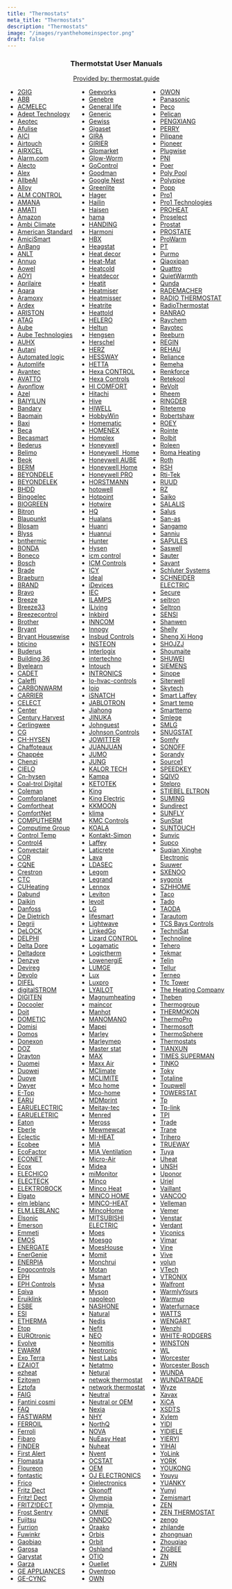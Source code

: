 ```yaml
---
title: "Thermostats"
meta_title: "Thermostats"
description: "Thermostats"
image: "/images/ryanthehomeinspector.png"
draft: false
---
```


<div style="text-align: center;">
 <h3>Thermotstat User Manuals</h3>
 <a href="https://thermostat.guide/" target="_blank">Provided by: thermostat.guide</a>
</div>

<ul style="columns: 3;">
 <li><a href="https://thermostat.guide/brand/2gig/" target="_blank">2GIG</a></li>
 <li><a href="https://thermostat.guide/brand/abb/" target="_blank">ABB</a></li>
 <li><a href="https://thermostat.guide/brand/acmelec/" target="_blank">ACMELEC</a></li>
 <li><a href="https://thermostat.guide/brand/adept-technology/" target="_blank">Adept Technology</a></li>
 <li><a href="https://thermostat.guide/brand/aeotec/" target="_blank">Aeotec</a></li>
 <li><a href="https://thermostat.guide/brand/afulise/" target="_blank">Afulise</a></li>
 <li><a href="https://thermostat.guide/brand/aici/" target="_blank">AICI</a></li>
 <li><a href="https://thermostat.guide/brand/airtouch/" target="_blank">Airtouch</a></li>
 <li><a href="https://thermostat.guide/brand/airxcel/" target="_blank">AIRXCEL</a></li>
 <li><a href="https://thermostat.guide/brand/alarm-com/" target="_blank">Alarm.com</a></li>
 <li><a href="https://thermostat.guide/brand/alecto/" target="_blank">Alecto</a></li>
 <li><a href="https://thermostat.guide/brand/alex/" target="_blank">Alex</a></li>
 <li><a href="https://thermostat.guide/brand/allbeai/" target="_blank">AllbeAI</a></li>
 <li><a href="https://thermostat.guide/brand/alloy/" target="_blank">Alloy</a></li>
 <li><a href="https://thermostat.guide/brand/alm-control/" target="_blank">ALM CONTROL</a></li>
 <li><a href="https://thermostat.guide/brand/amana/" target="_blank">AMANA</a></li>
 <li><a href="https://thermostat.guide/brand/amati/" target="_blank">AMATI</a></li>
 <li><a href="https://thermostat.guide/brand/amazon/" target="_blank">Amazon</a></li>
 <li><a href="https://thermostat.guide/brand/ambi-climate/" target="_blank">Ambi Climate</a></li>
 <li><a href="https://thermostat.guide/brand/american-standard/" target="_blank">American Standard</a></li>
 <li><a href="https://thermostat.guide/brand/amicismart/" target="_blank">AmiciSmart</a></li>
 <li><a href="https://thermostat.guide/brand/anbang/" target="_blank">AnBang</a></li>
 <li><a href="https://thermostat.guide/brand/anlt/" target="_blank">ANLT</a></li>
 <li><a href="https://thermostat.guide/brand/annuo/" target="_blank">Annuo</a></li>
 <li><a href="https://thermostat.guide/brand/aowel/" target="_blank">Aowel</a></li>
 <li><a href="https://thermostat.guide/brand/aoyi/" target="_blank">AOYI</a></li>
 <li><a href="https://thermostat.guide/brand/aprilaire/" target="_blank">Aprilaire</a></li>
 <li><a href="https://thermostat.guide/brand/aqara/" target="_blank">Aqara</a></li>
 <li><a href="https://thermostat.guide/brand/aramoxy/" target="_blank">Aramoxy</a></li>
 <li><a href="https://thermostat.guide/brand/ardex/" target="_blank">Ardex</a></li>
 <li><a href="https://thermostat.guide/brand/ariston/" target="_blank">ARISTON</a></li>
 <li><a href="https://thermostat.guide/brand/atag/" target="_blank">ATAG</a></li>
 <li><a href="https://thermostat.guide/brand/aube/" target="_blank">Aube</a></li>
 <li><a href="https://thermostat.guide/brand/aube-technologies/" target="_blank">Aube Technologies</a></li>
 <li><a href="https://thermostat.guide/brand/auhx/" target="_blank">AUHX</a></li>
 <li><a href="https://thermostat.guide/brand/autani/" target="_blank">Autani</a></li>
 <li><a href="https://thermostat.guide/brand/automated-logic/" target="_blank">Automated logic</a></li>
 <li><a href="https://thermostat.guide/brand/automlife/" target="_blank">Automlife</a></li>
 <li><a href="https://thermostat.guide/brand/avantec/" target="_blank">Avantec</a></li>
 <li><a href="https://thermostat.guide/brand/avatto/" target="_blank">AVATTO</a></li>
 <li><a href="https://thermostat.guide/brand/avonflow/" target="_blank">Avonflow</a></li>
 <li><a href="https://thermostat.guide/brand/azel/" target="_blank">Azel</a></li>
 <li><a href="https://thermostat.guide/brand/baiyilun/" target="_blank">BAIYILUN</a></li>
 <li><a href="https://thermostat.guide/brand/bandary/" target="_blank">Bandary</a></li>
 <li><a href="https://thermostat.guide/brand/baomain/" target="_blank">Baomain</a></li>
 <li><a href="https://thermostat.guide/brand/baxi/" target="_blank">Baxi</a></li>
 <li><a href="https://thermostat.guide/brand/beca/" target="_blank">Beca</a></li>
 <li><a href="https://thermostat.guide/brand/becasmart/" target="_blank">Becasmart</a></li>
 <li><a href="https://thermostat.guide/brand/bederus/" target="_blank">Bederus</a></li>
 <li><a href="https://thermostat.guide/brand/belimo/" target="_blank">Belimo</a></li>
 <li><a href="https://thermostat.guide/brand/beok/" target="_blank">Beok</a></li>
 <li><a href="https://thermostat.guide/brand/berm/" target="_blank">BERM</a></li>
 <li><a href="https://thermostat.guide/brand/beyondele/" target="_blank">BEYONDELE</a></li>
 <li><a href="https://thermostat.guide/brand/beyondelek/" target="_blank">BEYONDELEK</a></li>
 <li><a href="https://thermostat.guide/brand/bhdd/" target="_blank">BHDD</a></li>
 <li><a href="https://thermostat.guide/brand/bingoelec/" target="_blank">Bingoelec</a></li>
 <li><a href="https://thermostat.guide/brand/biogreen/" target="_blank">BIOGREEN</a></li>
 <li><a href="https://thermostat.guide/brand/bitron/" target="_blank">Bitron</a></li>
 <li><a href="https://thermostat.guide/brand/blaupunkt/" target="_blank">Blaupunkt</a></li>
 <li><a href="https://thermostat.guide/brand/blosam/" target="_blank">Blosam</a></li>
 <li><a href="https://thermostat.guide/brand/blyss/" target="_blank">Blyss</a></li>
 <li><a href="https://thermostat.guide/brand/bnthermic/" target="_blank">bnthermic</a></li>
 <li><a href="https://thermostat.guide/brand/bonda/" target="_blank">BONDA</a></li>
 <li><a href="https://thermostat.guide/brand/boneco/" target="_blank">Boneco</a></li>
 <li><a href="https://thermostat.guide/brand/bosch/" target="_blank">Bosch</a></li>
 <li><a href="https://thermostat.guide/brand/brade/" target="_blank">Brade</a></li>
 <li><a href="https://thermostat.guide/brand/braeburn/" target="_blank">Braeburn</a></li>
 <li><a href="https://thermostat.guide/brand/brand/" target="_blank">BRAND</a></li>
 <li><a href="https://thermostat.guide/brand/bravo/" target="_blank">Bravo</a></li>
 <li><a href="https://thermostat.guide/brand/breeze/" target="_blank">Breeze</a></li>
 <li><a href="https://thermostat.guide/brand/breeze33/" target="_blank">Breeze33</a></li>
 <li><a href="https://thermostat.guide/brand/breezecontrol/" target="_blank">Breezecontrol</a></li>
 <li><a href="https://thermostat.guide/brand/brother/" target="_blank">Brother</a></li>
 <li><a href="https://thermostat.guide/brand/bryant/" target="_blank">Bryant</a></li>
 <li><a href="https://thermostat.guide/brand/bryant-housewise/" target="_blank">Bryant Housewise</a></li>
 <li><a href="https://thermostat.guide/brand/bticino/" target="_blank">bticino</a></li>
 <li><a href="https://thermostat.guide/brand/buderus/" target="_blank">Buderus</a></li>
 <li><a href="https://thermostat.guide/brand/building-36/" target="_blank">Building 36</a></li>
 <li><a href="https://thermostat.guide/brand/byelearn/" target="_blank">Byelearn</a></li>
 <li><a href="https://thermostat.guide/brand/cadet/" target="_blank">CADET</a></li>
 <li><a href="https://thermostat.guide/brand/caleffi/" target="_blank">Caleffi</a></li>
 <li><a href="https://thermostat.guide/brand/carbonwarm/" target="_blank">CARBONWARM</a></li>
 <li><a href="https://thermostat.guide/brand/carrier/" target="_blank">CARRIER</a></li>
 <li><a href="https://thermostat.guide/brand/celect/" target="_blank">CELECT</a></li>
 <li><a href="https://thermostat.guide/brand/center/" target="_blank">Center</a></li>
 <li><a href="https://thermostat.guide/brand/century-harvest/" target="_blank">Century Harvest</a></li>
 <li><a href="https://thermostat.guide/brand/cerlingwee/" target="_blank">Cerlingwee</a></li>
 <li><a href="https://thermostat.guide/brand/cg/" target="_blank">CG</a></li>
 <li><a href="https://thermostat.guide/brand/ch-hysen/" target="_blank">CH-HYSEN</a></li>
 <li><a href="https://thermostat.guide/brand/chaffoteaux/" target="_blank">Chaffoteaux</a></li>
 <li><a href="https://thermostat.guide/brand/chappee/" target="_blank">Chappée</a></li>
 <li><a href="https://thermostat.guide/brand/chenzi/" target="_blank">Chenzi</a></li>
 <li><a href="https://thermostat.guide/brand/cielo/" target="_blank">CIELO</a></li>
 <li><a href="https://thermostat.guide/brand/cn-hysen/" target="_blank">Cn-hysen</a></li>
 <li><a href="https://thermostat.guide/brand/coal-trol-digital/" target="_blank">Coal-trol Digital</a></li>
 <li><a href="https://thermostat.guide/brand/coleman/" target="_blank">Coleman</a></li>
 <li><a href="https://thermostat.guide/brand/comforplanet/" target="_blank">Comforplanet</a></li>
 <li><a href="https://thermostat.guide/brand/comfortheat/" target="_blank">Comfortheat</a></li>
 <li><a href="https://thermostat.guide/brand/comfortnet/" target="_blank">ComfortNet</a></li>
 <li><a href="https://thermostat.guide/brand/computherm/" target="_blank">COMPUTHERM</a></li>
 <li><a href="https://thermostat.guide/brand/computime-group/" target="_blank">Computime Group</a></li>
 <li><a href="https://thermostat.guide/brand/control-temp/" target="_blank">Control Temp</a></li>
 <li><a href="https://thermostat.guide/brand/control4/" target="_blank">Control4</a></li>
 <li><a href="https://thermostat.guide/brand/convectair/" target="_blank">Convectair</a></li>
 <li><a href="https://thermostat.guide/brand/cor/" target="_blank">COR</a></li>
 <li><a href="https://thermostat.guide/brand/cqne/" target="_blank">CQNE</a></li>
 <li><a href="https://thermostat.guide/brand/crestron/" target="_blank">Crestron</a></li>
 <li><a href="https://thermostat.guide/brand/ctc/" target="_blank">CTC</a></li>
 <li><a href="https://thermostat.guide/brand/cuheating/" target="_blank">CUHeating</a></li>
 <li><a href="https://thermostat.guide/brand/dabund/" target="_blank">Dabund</a></li>
 <li><a href="https://thermostat.guide/brand/daikin/" target="_blank">Daikin</a></li>
 <li><a href="https://thermostat.guide/brand/danfoss/" target="_blank">Danfoss</a></li>
 <li><a href="https://thermostat.guide/brand/de-dietrich/" target="_blank">De Dietrich</a></li>
 <li><a href="https://thermostat.guide/brand/degrii/" target="_blank">Degrii</a></li>
 <li><a href="https://thermostat.guide/brand/delock/" target="_blank">DeLOCK</a></li>
 <li><a href="https://thermostat.guide/brand/delphi/" target="_blank">DELPHI</a></li>
 <li><a href="https://thermostat.guide/brand/delta-dore/" target="_blank">Delta Dore</a></li>
 <li><a href="https://thermostat.guide/brand/deltadore/" target="_blank">Deltadore</a></li>
 <li><a href="https://thermostat.guide/brand/denzye/" target="_blank">Denzye</a></li>
 <li><a href="https://thermostat.guide/brand/devireg/" target="_blank">Devireg</a></li>
 <li><a href="https://thermostat.guide/brand/devolo/" target="_blank">Devolo</a></li>
 <li><a href="https://thermostat.guide/brand/difel/" target="_blank">DIFEL</a></li>
 <li><a href="https://thermostat.guide/brand/digitalstrom/" target="_blank">digitalSTROM</a></li>
 <li><a href="https://thermostat.guide/brand/digiten/" target="_blank">DIGITEN</a></li>
 <li><a href="https://thermostat.guide/brand/docooler/" target="_blank">Docooler</a></li>
 <li><a href="https://thermostat.guide/brand/doit/" target="_blank">Doit</a></li>
 <li><a href="https://thermostat.guide/brand/dometic/" target="_blank">DOMETIC</a></li>
 <li><a href="https://thermostat.guide/brand/domisi/" target="_blank">Domisi</a></li>
 <li><a href="https://thermostat.guide/brand/domos/" target="_blank">Domos</a></li>
 <li><a href="https://thermostat.guide/brand/donexon/" target="_blank">Donexon</a></li>
 <li><a href="https://thermostat.guide/brand/doz/" target="_blank">DOZ</a></li>
 <li><a href="https://thermostat.guide/brand/drayton/" target="_blank">Drayton</a></li>
 <li><a href="https://thermostat.guide/brand/duomei/" target="_blank">Duomei</a></li>
 <li><a href="https://thermostat.guide/brand/duowei/" target="_blank">Duowei</a></li>
 <li><a href="https://thermostat.guide/brand/duoye/" target="_blank">Duoye</a></li>
 <li><a href="https://thermostat.guide/brand/dwyer/" target="_blank">Dwyer</a></li>
 <li><a href="https://thermostat.guide/brand/e-top/" target="_blank">E-Top</a></li>
 <li><a href="https://thermostat.guide/brand/earu/" target="_blank">EARU</a></li>
 <li><a href="https://thermostat.guide/brand/earuelectric/" target="_blank">EARUELECTRIC</a></li>
 <li><a href="https://thermostat.guide/brand/earueletric/" target="_blank">EARUELETRIC</a></li>
 <li><a href="https://thermostat.guide/brand/eaton/" target="_blank">Eaton</a></li>
 <li><a href="https://thermostat.guide/brand/eberle/" target="_blank">Eberle</a></li>
 <li><a href="https://thermostat.guide/brand/eclectic/" target="_blank">Eclectic</a></li>
 <li><a href="https://thermostat.guide/brand/ecobee/" target="_blank">Ecobee</a></li>
 <li><a href="https://thermostat.guide/brand/ecofactor/" target="_blank">EcoFactor</a></li>
 <li><a href="https://thermostat.guide/brand/econet/" target="_blank">ECONET</a></li>
 <li><a href="https://thermostat.guide/brand/ecox/" target="_blank">Ecox</a></li>
 <li><a href="https://thermostat.guide/brand/elechico/" target="_blank">ELECHICO</a></li>
 <li><a href="https://thermostat.guide/brand/electeck/" target="_blank">ELECTECK</a></li>
 <li><a href="https://thermostat.guide/brand/elektrobock/" target="_blank">ELEKTROBOCK</a></li>
 <li><a href="https://thermostat.guide/brand/elgato/" target="_blank">Elgato</a></li>
 <li><a href="https://thermostat.guide/brand/elm-leblanc/" target="_blank">elm leblanc</a></li>
 <li><a href="https://thermostat.guide/brand/elm-leblanc-2/" target="_blank">ELM.LEBLANC</a></li>
 <li><a href="https://thermostat.guide/brand/elsonic/" target="_blank">Elsonic</a></li>
 <li><a href="https://thermostat.guide/brand/emerson/" target="_blank">Emerson</a></li>
 <li><a href="https://thermostat.guide/brand/emmeti/" target="_blank">Emmeti</a></li>
 <li><a href="https://thermostat.guide/brand/emos/" target="_blank">EMOS</a></li>
 <li><a href="https://thermostat.guide/brand/energate/" target="_blank">ENERGATE</a></li>
 <li><a href="https://thermostat.guide/brand/energenie/" target="_blank">EnerGenie</a></li>
 <li><a href="https://thermostat.guide/brand/enerpia/" target="_blank">ENERPIA</a></li>
 <li><a href="https://thermostat.guide/brand/engocontrols/" target="_blank">Engocontrols</a></li>
 <li><a href="https://thermostat.guide/brand/eph/" target="_blank">EPH</a></li>
 <li><a href="https://thermostat.guide/brand/eph-controls/" target="_blank">EPH Controls</a></li>
 <li><a href="https://thermostat.guide/brand/eqiva/" target="_blank">Eqiva</a></li>
 <li><a href="https://thermostat.guide/brand/eruiklink/" target="_blank">Eruiklink</a></li>
 <li><a href="https://thermostat.guide/brand/esbe/" target="_blank">ESBE</a></li>
 <li><a href="https://thermostat.guide/brand/esi/" target="_blank">ESI</a></li>
 <li><a href="https://thermostat.guide/brand/etherma/" target="_blank">ETHERMA</a></li>
 <li><a href="https://thermostat.guide/brand/etop/" target="_blank">Etop</a></li>
 <li><a href="https://thermostat.guide/brand/eurotronic/" target="_blank">EUROtronic</a></li>
 <li><a href="https://thermostat.guide/brand/evolve/" target="_blank">Evolve</a></li>
 <li><a href="https://thermostat.guide/brand/ewarm/" target="_blank">EWARM</a></li>
 <li><a href="https://thermostat.guide/brand/exo-terra/" target="_blank">Exo Terra</a></li>
 <li><a href="https://thermostat.guide/brand/ezaiot/" target="_blank">EZAIOT</a></li>
 <li><a href="https://thermostat.guide/brand/ezheat/" target="_blank">ezheat</a></li>
 <li><a href="https://thermostat.guide/brand/ezitown/" target="_blank">Ezitown</a></li>
 <li><a href="https://thermostat.guide/brand/eztofa/" target="_blank">Eztofa</a></li>
 <li><a href="https://thermostat.guide/brand/faig/" target="_blank">FAIG</a></li>
 <li><a href="https://thermostat.guide/brand/fantini-cosmi/" target="_blank">Fantini cosmi</a></li>
 <li><a href="https://thermostat.guide/brand/faq/" target="_blank">FAQ</a></li>
 <li><a href="https://thermostat.guide/brand/fastwarm/" target="_blank">FASTWARM</a></li>
 <li><a href="https://thermostat.guide/brand/ferroil/" target="_blank">FERROIL</a></li>
 <li><a href="https://thermostat.guide/brand/ferroli/" target="_blank">Ferroli</a></li>
 <li><a href="https://thermostat.guide/brand/fibaro/" target="_blank">Fibaro</a></li>
 <li><a href="https://thermostat.guide/brand/finder/" target="_blank">FINDER</a></li>
 <li><a href="https://thermostat.guide/brand/first-alert/" target="_blank">First Alert</a></li>
 <li><a href="https://thermostat.guide/brand/flomasta/" target="_blank">Flomasta</a></li>
 <li><a href="https://thermostat.guide/brand/floureon/" target="_blank">Floureon</a></li>
 <li><a href="https://thermostat.guide/brand/fontastic/" target="_blank">fontastic</a></li>
 <li><a href="https://thermostat.guide/brand/frico/" target="_blank">Frico</a></li>
 <li><a href="https://thermostat.guide/brand/fritz-dect/" target="_blank">Fritz Dect</a></li>
 <li><a href="https://thermostat.guide/brand/fritz-dect-2/" target="_blank">Fritz! Dect</a></li>
 <li><a href="https://thermostat.guide/brand/fritzdect/" target="_blank">FRITZ!DECT</a></li>
 <li><a href="https://thermostat.guide/brand/frost-sentry/" target="_blank">Frost Sentry</a></li>
 <li><a href="https://thermostat.guide/brand/fujitsu/" target="_blank">Fujitsu</a></li>
 <li><a href="https://thermostat.guide/brand/furrion/" target="_blank">Furrion</a></li>
 <li><a href="https://thermostat.guide/brand/fuwinkr/" target="_blank">Fuwinkr</a></li>
 <li><a href="https://thermostat.guide/brand/gaobiao/" target="_blank">Gaobiao</a></li>
 <li><a href="https://thermostat.guide/brand/garosa/" target="_blank">Garosa</a></li>
 <li><a href="https://thermostat.guide/brand/garystat/" target="_blank">Garystat</a></li>
 <li><a href="https://thermostat.guide/brand/garza/" target="_blank">Garza</a></li>
 <li><a href="https://thermostat.guide/brand/ge-appliances/" target="_blank">GE APPLIANCES</a></li>
 <li><a href="https://thermostat.guide/brand/ge-cync/" target="_blank">GE-CYNC</a></li>
 <li><a href="https://thermostat.guide/brand/geevorks/" target="_blank">Geevorks</a></li>
 <li><a href="https://thermostat.guide/brand/genebre/" target="_blank">Genebre</a></li>
 <li><a href="https://thermostat.guide/brand/general-life/" target="_blank">General life</a></li>
 <li><a href="https://thermostat.guide/brand/generic/" target="_blank">Generic</a></li>
 <li><a href="https://thermostat.guide/brand/gewiss/" target="_blank">Gewiss</a></li>
 <li><a href="https://thermostat.guide/brand/gigaset/" target="_blank">Gigaset</a></li>
 <li><a href="https://thermostat.guide/brand/gira/" target="_blank">GIRA</a></li>
 <li><a href="https://thermostat.guide/brand/girier/" target="_blank">GIRIER</a></li>
 <li><a href="https://thermostat.guide/brand/glomarket/" target="_blank">Glomarket</a></li>
 <li><a href="https://thermostat.guide/brand/glow-worm/" target="_blank">Glow-Worm</a></li>
 <li><a href="https://thermostat.guide/brand/gocontrol/" target="_blank">GoControl</a></li>
 <li><a href="https://thermostat.guide/brand/goodman/" target="_blank">Goodman</a></li>
 <li><a href="https://thermostat.guide/brand/google-nest/" target="_blank">Google Nest</a></li>
 <li><a href="https://thermostat.guide/brand/greenlite/" target="_blank">Greenlite</a></li>
 <li><a href="https://thermostat.guide/brand/hager/" target="_blank">Hager</a></li>
 <li><a href="https://thermostat.guide/brand/hailin/" target="_blank">Hailin</a></li>
 <li><a href="https://thermostat.guide/brand/haisen/" target="_blank">Haisen</a></li>
 <li><a href="https://thermostat.guide/brand/hama/" target="_blank">hama</a></li>
 <li><a href="https://thermostat.guide/brand/handing/" target="_blank">HANDING</a></li>
 <li><a href="https://thermostat.guide/brand/harmoni/" target="_blank">Harmoni</a></li>
 <li><a href="https://thermostat.guide/brand/hbx/" target="_blank">HBX</a></li>
 <li><a href="https://thermostat.guide/brand/heagstat/" target="_blank">Heagstat</a></li>
 <li><a href="https://thermostat.guide/brand/heat-decor/" target="_blank">Heat decor</a></li>
 <li><a href="https://thermostat.guide/brand/heat-mat/" target="_blank">Heat-Mat</a></li>
 <li><a href="https://thermostat.guide/brand/heatcold/" target="_blank">Heatcold</a></li>
 <li><a href="https://thermostat.guide/brand/heatdecor/" target="_blank">Heatdecor</a></li>
 <li><a href="https://thermostat.guide/brand/heatit/" target="_blank">Heatit</a></li>
 <li><a href="https://thermostat.guide/brand/heatmiser/" target="_blank">Heatmiser</a></li>
 <li><a href="https://thermostat.guide/brand/heatmisser/" target="_blank">Heatmisser</a></li>
 <li><a href="https://thermostat.guide/brand/heatrite/" target="_blank">Heatrite</a></li>
 <li><a href="https://thermostat.guide/brand/heattold/" target="_blank">Heattold</a></li>
 <li><a href="https://thermostat.guide/brand/helero/" target="_blank">HELERO</a></li>
 <li><a href="https://thermostat.guide/brand/heltun/" target="_blank">Heltun</a></li>
 <li><a href="https://thermostat.guide/brand/hengsen/" target="_blank">Hengsen</a></li>
 <li><a href="https://thermostat.guide/brand/herschel/" target="_blank">Herschel</a></li>
 <li><a href="https://thermostat.guide/brand/herz/" target="_blank">HERZ</a></li>
 <li><a href="https://thermostat.guide/brand/hessway/" target="_blank">HESSWAY</a></li>
 <li><a href="https://thermostat.guide/brand/hetta/" target="_blank">HETTA</a></li>
 <li><a href="https://thermostat.guide/brand/hexa-control/" target="_blank">Hexa CONTROL</a></li>
 <li><a href="https://thermostat.guide/brand/hexa-controls/" target="_blank">Hexa Controls</a></li>
 <li><a href="https://thermostat.guide/brand/hi-comfort/" target="_blank">HI COMFORT</a></li>
 <li><a href="https://thermostat.guide/brand/hitachi/" target="_blank">Hitachi</a></li>
 <li><a href="https://thermostat.guide/brand/hive/" target="_blank">Hive</a></li>
 <li><a href="https://thermostat.guide/brand/hiwell/" target="_blank">HIWELL</a></li>
 <li><a href="https://thermostat.guide/brand/hobbywin/" target="_blank">HobbyWin</a></li>
 <li><a href="https://thermostat.guide/brand/homematic/" target="_blank">Homematic</a></li>
 <li><a href="https://thermostat.guide/brand/homenex/" target="_blank">HOMENEX</a></li>
 <li><a href="https://thermostat.guide/brand/homplex/" target="_blank">Homplex</a></li>
 <li><a href="https://thermostat.guide/brand/honeywell/" target="_blank">Honeywell</a></li>
 <li><a href="https://thermostat.guide/brand/honeywell-home-2/" target="_blank">Honeywell&nbsp; Home</a></li>
 <li><a href="https://thermostat.guide/brand/honeywell-aube/" target="_blank">Honeywell AUBE</a></li>
 <li><a href="https://thermostat.guide/brand/honeywell-home/" target="_blank">Honeywell Home</a></li>
 <li><a href="https://thermostat.guide/brand/honeywell-pro/" target="_blank">Honeywell PRO</a></li>
 <li><a href="https://thermostat.guide/brand/horstmann/" target="_blank">HORSTMANN</a></li>
 <li><a href="https://thermostat.guide/brand/hotowell/" target="_blank">hotowell</a></li>
 <li><a href="https://thermostat.guide/brand/hotpoint/" target="_blank">Hotpoint</a></li>
 <li><a href="https://thermostat.guide/brand/hotwire/" target="_blank">Hotwire</a></li>
 <li><a href="https://thermostat.guide/brand/hq/" target="_blank">HQ</a></li>
 <li><a href="https://thermostat.guide/brand/hualans/" target="_blank">Hualans</a></li>
 <li><a href="https://thermostat.guide/brand/huanri/" target="_blank">Huanri</a></li>
 <li><a href="https://thermostat.guide/brand/huanrui/" target="_blank">Huanrui</a></li>
 <li><a href="https://thermostat.guide/brand/hunter/" target="_blank">Hunter</a></li>
 <li><a href="https://thermostat.guide/brand/hysen/" target="_blank">Hysen</a></li>
 <li><a href="https://thermostat.guide/brand/icm-control/" target="_blank">icm control</a></li>
 <li><a href="https://thermostat.guide/brand/icm-controls/" target="_blank">ICM Controls</a></li>
 <li><a href="https://thermostat.guide/brand/icy/" target="_blank">ICY</a></li>
 <li><a href="https://thermostat.guide/brand/ideal/" target="_blank">Ideal</a></li>
 <li><a href="https://thermostat.guide/brand/idevices/" target="_blank">iDevices</a></li>
 <li><a href="https://thermostat.guide/brand/iec/" target="_blank">IEC</a></li>
 <li><a href="https://thermostat.guide/brand/ilamps/" target="_blank">ILAMPS</a></li>
 <li><a href="https://thermostat.guide/brand/iliving/" target="_blank">ILiving</a></li>
 <li><a href="https://thermostat.guide/brand/inkbird/" target="_blank">Inkbird</a></li>
 <li><a href="https://thermostat.guide/brand/inncom/" target="_blank">INNCOM</a></li>
 <li><a href="https://thermostat.guide/brand/innogy/" target="_blank">Innogy</a></li>
 <li><a href="https://thermostat.guide/brand/insbud-controls/" target="_blank">Insbud Controls</a></li>
 <li><a href="https://thermostat.guide/brand/insteon/" target="_blank">INSTEON</a></li>
 <li><a href="https://thermostat.guide/brand/interlogix/" target="_blank">Interlogix</a></li>
 <li><a href="https://thermostat.guide/brand/intertechno/" target="_blank">intertechno</a></li>
 <li><a href="https://thermostat.guide/brand/intouch/" target="_blank">Intouch</a></li>
 <li><a href="https://thermostat.guide/brand/intronics/" target="_blank">INTRONICS</a></li>
 <li><a href="https://thermostat.guide/brand/io-hvac-controls/" target="_blank">Io-hvac-controls</a></li>
 <li><a href="https://thermostat.guide/brand/ioio/" target="_blank">Ioio</a></li>
 <li><a href="https://thermostat.guide/brand/isnatch/" target="_blank">iSNATCH</a></li>
 <li><a href="https://thermostat.guide/brand/jablotron/" target="_blank">JABLOTRON</a></li>
 <li><a href="https://thermostat.guide/brand/jiahong/" target="_blank">Jiahong</a></li>
 <li><a href="https://thermostat.guide/brand/jinuka/" target="_blank">JINUKA</a></li>
 <li><a href="https://thermostat.guide/brand/johnguest/" target="_blank">Johnguest</a></li>
 <li><a href="https://thermostat.guide/brand/johnson-controls/" target="_blank">Johnson Controls</a></li>
 <li><a href="https://thermostat.guide/brand/jowitter/" target="_blank">JOWITTER</a></li>
 <li><a href="https://thermostat.guide/brand/juanjuan/" target="_blank">JUANJUAN</a></li>
 <li><a href="https://thermostat.guide/brand/jumo/" target="_blank">JUMO</a></li>
 <li><a href="https://thermostat.guide/brand/jung/" target="_blank">JUNG</a></li>
 <li><a href="https://thermostat.guide/brand/kalor-tech/" target="_blank">KALOR TECH</a></li>
 <li><a href="https://thermostat.guide/brand/kampa/" target="_blank">Kampa</a></li>
 <li><a href="https://thermostat.guide/brand/ketotek/" target="_blank">KETOTEK</a></li>
 <li><a href="https://thermostat.guide/brand/king/" target="_blank">King</a></li>
 <li><a href="https://thermostat.guide/brand/king-electric/" target="_blank">King Electric</a></li>
 <li><a href="https://thermostat.guide/brand/kkmoon/" target="_blank">KKMOON</a></li>
 <li><a href="https://thermostat.guide/brand/klima/" target="_blank">klima</a></li>
 <li><a href="https://thermostat.guide/brand/kmc-controls/" target="_blank">KMC Controls</a></li>
 <li><a href="https://thermostat.guide/brand/koala/" target="_blank">KOALA</a></li>
 <li><a href="https://thermostat.guide/brand/kontakt-simon/" target="_blank">Kontakt-Simon</a></li>
 <li><a href="https://thermostat.guide/brand/laffey/" target="_blank">Laffey</a></li>
 <li><a href="https://thermostat.guide/brand/laticrete/" target="_blank">Laticrete</a></li>
 <li><a href="https://thermostat.guide/brand/lava/" target="_blank">Lava</a></li>
 <li><a href="https://thermostat.guide/brand/ldasec/" target="_blank">LDASEC</a></li>
 <li><a href="https://thermostat.guide/brand/legom/" target="_blank">Legom</a></li>
 <li><a href="https://thermostat.guide/brand/legrand/" target="_blank">Legrand</a></li>
 <li><a href="https://thermostat.guide/brand/lennox/" target="_blank">Lennox</a></li>
 <li><a href="https://thermostat.guide/brand/leviton/" target="_blank">Leviton</a></li>
 <li><a href="https://thermostat.guide/brand/levoit/" target="_blank">levoit</a></li>
 <li><a href="https://thermostat.guide/brand/lg/" target="_blank">LG</a></li>
 <li><a href="https://thermostat.guide/brand/lifesmart/" target="_blank">lifesmart</a></li>
 <li><a href="https://thermostat.guide/brand/lightwave/" target="_blank">Lightwave</a></li>
 <li><a href="https://thermostat.guide/brand/linkedgo/" target="_blank">LinkedGo</a></li>
 <li><a href="https://thermostat.guide/brand/lizard-control/" target="_blank">Lizard CONTROL</a></li>
 <li><a href="https://thermostat.guide/brand/logamatic/" target="_blank">Logamatic</a></li>
 <li><a href="https://thermostat.guide/brand/logictherm/" target="_blank">Logictherm</a></li>
 <li><a href="https://thermostat.guide/brand/lowenergie/" target="_blank">LowenergiE</a></li>
 <li><a href="https://thermostat.guide/brand/lumge/" target="_blank">LUMGE</a></li>
 <li><a href="https://thermostat.guide/brand/lux/" target="_blank">Lux</a></li>
 <li><a href="https://thermostat.guide/brand/luxpro/" target="_blank">Luxpro</a></li>
 <li><a href="https://thermostat.guide/brand/lyailot/" target="_blank">LYAILOT</a></li>
 <li><a href="https://thermostat.guide/brand/magnumheating/" target="_blank">Magnumheating</a></li>
 <li><a href="https://thermostat.guide/brand/maincor/" target="_blank">maincor</a></li>
 <li><a href="https://thermostat.guide/brand/manhot/" target="_blank">Manhot</a></li>
 <li><a href="https://thermostat.guide/brand/manomano/" target="_blank">MANOMANO</a></li>
 <li><a href="https://thermostat.guide/brand/mapei/" target="_blank">Mapei</a></li>
 <li><a href="https://thermostat.guide/brand/marley/" target="_blank">Marley</a></li>
 <li><a href="https://thermostat.guide/brand/marleymep/" target="_blank">Marleymep</a></li>
 <li><a href="https://thermostat.guide/brand/master-stat/" target="_blank">Master stat</a></li>
 <li><a href="https://thermostat.guide/brand/max/" target="_blank">MAX</a></li>
 <li><a href="https://thermostat.guide/brand/maxx-air/" target="_blank">Maxx Air</a></li>
 <li><a href="https://thermostat.guide/brand/mclimate/" target="_blank">MClimate</a></li>
 <li><a href="https://thermostat.guide/brand/mclimite/" target="_blank">MCLIMITE</a></li>
 <li><a href="https://thermostat.guide/brand/mco-home/" target="_blank">Mco home</a></li>
 <li><a href="https://thermostat.guide/brand/mco-home-2/" target="_blank">Mco-home</a></li>
 <li><a href="https://thermostat.guide/brand/mdmprint/" target="_blank">MDMprint</a></li>
 <li><a href="https://thermostat.guide/brand/meitay-tec/" target="_blank">Meitay-tec</a></li>
 <li><a href="https://thermostat.guide/brand/menred/" target="_blank">Menred</a></li>
 <li><a href="https://thermostat.guide/brand/meross/" target="_blank">Meross</a></li>
 <li><a href="https://thermostat.guide/brand/mewmewcat/" target="_blank">Mewmewcat</a></li>
 <li><a href="https://thermostat.guide/brand/mi-heat/" target="_blank">MI-HEAT</a></li>
 <li><a href="https://thermostat.guide/brand/mia/" target="_blank">MIA</a></li>
 <li><a href="https://thermostat.guide/brand/mia-ventilation/" target="_blank">MIA Ventilation</a></li>
 <li><a href="https://thermostat.guide/brand/micro-air/" target="_blank">Micro-Air</a></li>
 <li><a href="https://thermostat.guide/brand/midea/" target="_blank">Midea</a></li>
 <li><a href="https://thermostat.guide/brand/mimonitor/" target="_blank">miMonitor</a></li>
 <li><a href="https://thermostat.guide/brand/minco/" target="_blank">Minco</a></li>
 <li><a href="https://thermostat.guide/brand/minco-heat/" target="_blank">Minco Heat</a></li>
 <li><a href="https://thermostat.guide/brand/minco-home/" target="_blank">MINCO HOME</a></li>
 <li><a href="https://thermostat.guide/brand/minco-heat-2/" target="_blank">MINCO-HEAT</a></li>
 <li><a href="https://thermostat.guide/brand/mincohome/" target="_blank">MincoHome</a></li>
 <li><a href="https://thermostat.guide/brand/mitsubishi-electric/" target="_blank">MITSUBISHI ELECTRIC</a></li>
 <li><a href="https://thermostat.guide/brand/moes/" target="_blank">Moes</a></li>
 <li><a href="https://thermostat.guide/brand/moesgo/" target="_blank">Moesgo</a></li>
 <li><a href="https://thermostat.guide/brand/moeshouse/" target="_blank">MoesHouse</a></li>
 <li><a href="https://thermostat.guide/brand/momit/" target="_blank">Momit</a></li>
 <li><a href="https://thermostat.guide/brand/monchrui/" target="_blank">Monchrui</a></li>
 <li><a href="https://thermostat.guide/brand/motan/" target="_blank">Motan</a></li>
 <li><a href="https://thermostat.guide/brand/msmart/" target="_blank">Msmart</a></li>
 <li><a href="https://thermostat.guide/brand/mysa/" target="_blank">Mysa</a></li>
 <li><a href="https://thermostat.guide/brand/myson/" target="_blank">Myson</a></li>
 <li><a href="https://thermostat.guide/brand/napoleon/" target="_blank">napoleon</a></li>
 <li><a href="https://thermostat.guide/brand/nashone/" target="_blank">NASHONE</a></li>
 <li><a href="https://thermostat.guide/brand/natural/" target="_blank">Natural</a></li>
 <li><a href="https://thermostat.guide/brand/nedis/" target="_blank">Nedis</a></li>
 <li><a href="https://thermostat.guide/brand/nefit/" target="_blank">Nefit</a></li>
 <li><a href="https://thermostat.guide/brand/neo/" target="_blank">NEO</a></li>
 <li><a href="https://thermostat.guide/brand/neomitis/" target="_blank">Neomitis</a></li>
 <li><a href="https://thermostat.guide/brand/neptronic/" target="_blank">Neptronic</a></li>
 <li><a href="https://thermostat.guide/brand/nest-labs/" target="_blank">Nest Labs</a></li>
 <li><a href="https://thermostat.guide/brand/netatmo/" target="_blank">Netatmo</a></li>
 <li><a href="https://thermostat.guide/brand/netural/" target="_blank">Netural</a></li>
 <li><a href="https://thermostat.guide/brand/netwok-thermostat/" target="_blank">netwok thermostat</a></li>
 <li><a href="https://thermostat.guide/brand/network-thermostat/" target="_blank">network thermostat</a></li>
 <li><a href="https://thermostat.guide/brand/neutral/" target="_blank">Neutral</a></li>
 <li><a href="https://thermostat.guide/brand/neutral-or-oem/" target="_blank">Neutral or OEM</a></li>
 <li><a href="https://thermostat.guide/brand/nexia/" target="_blank">Nexia</a></li>
 <li><a href="https://thermostat.guide/brand/nhy/" target="_blank">NHY</a></li>
 <li><a href="https://thermostat.guide/brand/northq/" target="_blank">NorthQ</a></li>
 <li><a href="https://thermostat.guide/brand/nova/" target="_blank">NOVA</a></li>
 <li><a href="https://thermostat.guide/brand/nueasy-heat/" target="_blank">NuEasy Heat</a></li>
 <li><a href="https://thermostat.guide/brand/nuheat/" target="_blank">Nuheat</a></li>
 <li><a href="https://thermostat.guide/brand/nvent/" target="_blank">Nvent</a></li>
 <li><a href="https://thermostat.guide/brand/ocstat/" target="_blank">OCSTAT</a></li>
 <li><a href="https://thermostat.guide/brand/oem/" target="_blank">OEM</a></li>
 <li><a href="https://thermostat.guide/brand/oj-electronics/" target="_blank">OJ ELECTRONICS</a></li>
 <li><a href="https://thermostat.guide/brand/ojelectronics/" target="_blank">Ojelectronics</a></li>
 <li><a href="https://thermostat.guide/brand/okonoff/" target="_blank">Okonoff</a></li>
 <li><a href="https://thermostat.guide/brand/olympia/" target="_blank">Olympia</a></li>
 <li><a href="https://thermostat.guide/brand/olympia-2/" target="_blank">Olympia ‎</a></li>
 <li><a href="https://thermostat.guide/brand/omnie/" target="_blank">OMNIE</a></li>
 <li><a href="https://thermostat.guide/brand/onndo/" target="_blank">ONNDO</a></li>
 <li><a href="https://thermostat.guide/brand/oraako/" target="_blank">Oraako</a></li>
 <li><a href="https://thermostat.guide/brand/orbis/" target="_blank">Orbis</a></li>
 <li><a href="https://thermostat.guide/brand/orbit/" target="_blank">Orbit</a></li>
 <li><a href="https://thermostat.guide/brand/oshland/" target="_blank">Oshland</a></li>
 <li><a href="https://thermostat.guide/brand/otio/" target="_blank">OTIO</a></li>
 <li><a href="https://thermostat.guide/brand/ouellet/" target="_blank">Ouellet</a></li>
 <li><a href="https://thermostat.guide/brand/oventrop/" target="_blank">Oventrop</a></li>
 <li><a href="https://thermostat.guide/brand/own/" target="_blank">OWN</a></li>
 <li><a href="https://thermostat.guide/brand/owon/" target="_blank">OWON</a></li>
 <li><a href="https://thermostat.guide/brand/panasonic/" target="_blank">Panasonic</a></li>
 <li><a href="https://thermostat.guide/brand/peco/" target="_blank">Peco</a></li>
 <li><a href="https://thermostat.guide/brand/pelican/" target="_blank">Pelican</a></li>
 <li><a href="https://thermostat.guide/brand/pengxiang/" target="_blank">PENGXIANG</a></li>
 <li><a href="https://thermostat.guide/brand/perry/" target="_blank">PERRY</a></li>
 <li><a href="https://thermostat.guide/brand/pilipane/" target="_blank">Pilipane</a></li>
 <li><a href="https://thermostat.guide/brand/pioneer/" target="_blank">Pioneer</a></li>
 <li><a href="https://thermostat.guide/brand/plugwise/" target="_blank">Plugwise</a></li>
 <li><a href="https://thermostat.guide/brand/pni/" target="_blank">PNI</a></li>
 <li><a href="https://thermostat.guide/brand/poer/" target="_blank">Poer</a></li>
 <li><a href="https://thermostat.guide/brand/poly-pool/" target="_blank">Poly Pool</a></li>
 <li><a href="https://thermostat.guide/brand/polypipe/" target="_blank">Polypipe</a></li>
 <li><a href="https://thermostat.guide/brand/popp/" target="_blank">Popp</a></li>
 <li><a href="https://thermostat.guide/brand/pro1/" target="_blank">Pro1</a></li>
 <li><a href="https://thermostat.guide/brand/pro1-technologies/" target="_blank">Pro1 Technologies</a></li>
 <li><a href="https://thermostat.guide/brand/proheat/" target="_blank">PROHEAT</a></li>
 <li><a href="https://thermostat.guide/brand/proselect/" target="_blank">Proselect</a></li>
 <li><a href="https://thermostat.guide/brand/prostat/" target="_blank">Prostat</a></li>
 <li><a href="https://thermostat.guide/brand/prostate/" target="_blank">PROSTATE</a></li>
 <li><a href="https://thermostat.guide/brand/prowarm/" target="_blank">ProWarm</a></li>
 <li><a href="https://thermostat.guide/brand/pt/" target="_blank">PT</a></li>
 <li><a href="https://thermostat.guide/brand/purmo/" target="_blank">Purmo</a></li>
 <li><a href="https://thermostat.guide/brand/qiaoxipan/" target="_blank">Qiaoxipan</a></li>
 <li><a href="https://thermostat.guide/brand/quattro/" target="_blank">Quattro</a></li>
 <li><a href="https://thermostat.guide/brand/quietwarmth/" target="_blank">QuietWarmth</a></li>
 <li><a href="https://thermostat.guide/brand/qunda/" target="_blank">Qunda</a></li>
 <li><a href="https://thermostat.guide/brand/rademacher/" target="_blank">RADEMACHER</a></li>
 <li><a href="https://thermostat.guide/brand/radio-thermostat/" target="_blank">RADIO THERMOSTAT</a></li>
 <li><a href="https://thermostat.guide/brand/radiothermostat/" target="_blank">RadioThermostat</a></li>
 <li><a href="https://thermostat.guide/brand/ranrao/" target="_blank">‎RANRAO</a></li>
 <li><a href="https://thermostat.guide/brand/raychem/" target="_blank">Raychem</a></li>
 <li><a href="https://thermostat.guide/brand/rayotec/" target="_blank">Rayotec</a></li>
 <li><a href="https://thermostat.guide/brand/reeburn/" target="_blank">Reeburn</a></li>
 <li><a href="https://thermostat.guide/brand/regin/" target="_blank">REGIN</a></li>
 <li><a href="https://thermostat.guide/brand/rehau/" target="_blank">REHAU</a></li>
 <li><a href="https://thermostat.guide/brand/reliance/" target="_blank">Reliance</a></li>
 <li><a href="https://thermostat.guide/brand/remeha/" target="_blank">Remeha</a></li>
 <li><a href="https://thermostat.guide/brand/renkforce/" target="_blank">Renkforce</a></li>
 <li><a href="https://thermostat.guide/brand/retekool/" target="_blank">Retekool</a></li>
 <li><a href="https://thermostat.guide/brand/revolt/" target="_blank">ReVolt</a></li>
 <li><a href="https://thermostat.guide/brand/rheem/" target="_blank">Rheem</a></li>
 <li><a href="https://thermostat.guide/brand/ringder/" target="_blank">RINGDER</a></li>
 <li><a href="https://thermostat.guide/brand/ritetemp/" target="_blank">Ritetemp</a></li>
 <li><a href="https://thermostat.guide/brand/robertshaw/" target="_blank">Robertshaw</a></li>
 <li><a href="https://thermostat.guide/brand/roey/" target="_blank">ROEY</a></li>
 <li><a href="https://thermostat.guide/brand/rointe/" target="_blank">Rointe</a></li>
 <li><a href="https://thermostat.guide/brand/rolbit/" target="_blank">Rolbit</a></li>
 <li><a href="https://thermostat.guide/brand/roleen/" target="_blank">Roleen</a></li>
 <li><a href="https://thermostat.guide/brand/roma-heating/" target="_blank">Roma Heating</a></li>
 <li><a href="https://thermostat.guide/brand/roth/" target="_blank">Roth</a></li>
 <li><a href="https://thermostat.guide/brand/rsh/" target="_blank">RSH</a></li>
 <li><a href="https://thermostat.guide/brand/rti-tek/" target="_blank">Rti-Tek</a></li>
 <li><a href="https://thermostat.guide/brand/ruud/" target="_blank">RUUD</a></li>
 <li><a href="https://thermostat.guide/brand/rz/" target="_blank">RZ</a></li>
 <li><a href="https://thermostat.guide/brand/saiko/" target="_blank">Saiko</a></li>
 <li><a href="https://thermostat.guide/brand/salalis/" target="_blank">SALALIS</a></li>
 <li><a href="https://thermostat.guide/brand/salus/" target="_blank">Salus</a></li>
 <li><a href="https://thermostat.guide/brand/san-as/" target="_blank">San-as</a></li>
 <li><a href="https://thermostat.guide/brand/sangamo/" target="_blank">Sangamo</a></li>
 <li><a href="https://thermostat.guide/brand/sanniu/" target="_blank">Sanniu</a></li>
 <li><a href="https://thermostat.guide/brand/sapules/" target="_blank">SAPULES</a></li>
 <li><a href="https://thermostat.guide/brand/saswell/" target="_blank">Saswell</a></li>
 <li><a href="https://thermostat.guide/brand/sauter/" target="_blank">Sauter</a></li>
 <li><a href="https://thermostat.guide/brand/savant/" target="_blank">Savant</a></li>
 <li><a href="https://thermostat.guide/brand/schluter-systems/" target="_blank">Schluter Systems</a></li>
 <li><a href="https://thermostat.guide/brand/schneider-electric/" target="_blank">SCHNEIDER ELECTRIC</a></li>
 <li><a href="https://thermostat.guide/brand/secure/" target="_blank">Secure</a></li>
 <li><a href="https://thermostat.guide/brand/seitron/" target="_blank">seitron</a></li>
 <li><a href="https://thermostat.guide/brand/seltron/" target="_blank">Seltron</a></li>
 <li><a href="https://thermostat.guide/brand/sensi/" target="_blank">SENSI</a></li>
 <li><a href="https://thermostat.guide/brand/shanwen/" target="_blank">Shanwen</a></li>
 <li><a href="https://thermostat.guide/brand/shelly/" target="_blank">Shelly</a></li>
 <li><a href="https://thermostat.guide/brand/sheng-xi-hong/" target="_blank">Sheng Xi Hong</a></li>
 <li><a href="https://thermostat.guide/brand/shojzj/" target="_blank">SHOJZJ</a></li>
 <li><a href="https://thermostat.guide/brand/shoumaite/" target="_blank">Shoumaite</a></li>
 <li><a href="https://thermostat.guide/brand/shuwei/" target="_blank">SHUWEI</a></li>
 <li><a href="https://thermostat.guide/brand/siemens/" target="_blank">SIEMENS</a></li>
 <li><a href="https://thermostat.guide/brand/sinope/" target="_blank">Sinope</a></li>
 <li><a href="https://thermostat.guide/brand/siterwell/" target="_blank">Siterwell</a></li>
 <li><a href="https://thermostat.guide/brand/skytech/" target="_blank">Skytech</a></li>
 <li><a href="https://thermostat.guide/brand/smart-laffey/" target="_blank">Smart Laffey</a></li>
 <li><a href="https://thermostat.guide/brand/smart-temp/" target="_blank">Smart temp</a></li>
 <li><a href="https://thermostat.guide/brand/smarttemp/" target="_blank">Smarttemp</a></li>
 <li><a href="https://thermostat.guide/brand/smlege/" target="_blank">Smlege</a></li>
 <li><a href="https://thermostat.guide/brand/smlg/" target="_blank">SMLG</a></li>
 <li><a href="https://thermostat.guide/brand/snugstat/" target="_blank">SNUGSTAT</a></li>
 <li><a href="https://thermostat.guide/brand/somfy/" target="_blank">Somfy</a></li>
 <li><a href="https://thermostat.guide/brand/sonoff/" target="_blank">SONOFF</a></li>
 <li><a href="https://thermostat.guide/brand/sorandy/" target="_blank">Sorandy</a></li>
 <li><a href="https://thermostat.guide/brand/source1/" target="_blank">Source1</a></li>
 <li><a href="https://thermostat.guide/brand/speedkey/" target="_blank">SPEEDKEY</a></li>
 <li><a href="https://thermostat.guide/brand/sqivo/" target="_blank">SQIVO</a></li>
 <li><a href="https://thermostat.guide/brand/stelpro/" target="_blank">Stelpro</a></li>
 <li><a href="https://thermostat.guide/brand/stiebel-eltron/" target="_blank">STIEBEL ELTRON</a></li>
 <li><a href="https://thermostat.guide/brand/suming/" target="_blank">SUMING</a></li>
 <li><a href="https://thermostat.guide/brand/sundirect/" target="_blank">Sundirect</a></li>
 <li><a href="https://thermostat.guide/brand/sunfly/" target="_blank">SUNFLY</a></li>
 <li><a href="https://thermostat.guide/brand/sunstat/" target="_blank">SunStat</a></li>
 <li><a href="https://thermostat.guide/brand/suntouch/" target="_blank">SUNTOUCH</a></li>
 <li><a href="https://thermostat.guide/brand/sunvic/" target="_blank">Sunvic</a></li>
 <li><a href="https://thermostat.guide/brand/supco/" target="_blank">Supco</a></li>
 <li><a href="https://thermostat.guide/brand/suqian-xinghe-electronic/" target="_blank">Suqian Xinghe Electronic</a></li>
 <li><a href="https://thermostat.guide/brand/suuwer/" target="_blank">Suuwer</a></li>
 <li><a href="https://thermostat.guide/brand/sxenoo/" target="_blank">SXENOO</a></li>
 <li><a href="https://thermostat.guide/brand/sygonix/" target="_blank">sygonix</a></li>
 <li><a href="https://thermostat.guide/brand/szhhome/" target="_blank">SZHHOME</a></li>
 <li><a href="https://thermostat.guide/brand/taco/" target="_blank">Taco</a></li>
 <li><a href="https://thermostat.guide/brand/tado/" target="_blank">Tado</a></li>
 <li><a href="https://thermostat.guide/brand/taoda/" target="_blank">TAODA</a></li>
 <li><a href="https://thermostat.guide/brand/tarautom/" target="_blank">Tarautom</a></li>
 <li><a href="https://thermostat.guide/brand/tcs-bays-controls/" target="_blank">TCS Bays Controls</a></li>
 <li><a href="https://thermostat.guide/brand/technisat/" target="_blank">TechniSat</a></li>
 <li><a href="https://thermostat.guide/brand/technoline/" target="_blank">Technoline</a></li>
 <li><a href="https://thermostat.guide/brand/tehero/" target="_blank">Tehero</a></li>
 <li><a href="https://thermostat.guide/brand/tekmar/" target="_blank">Tekmar</a></li>
 <li><a href="https://thermostat.guide/brand/telin/" target="_blank">Telin</a></li>
 <li><a href="https://thermostat.guide/brand/tellur/" target="_blank">Tellur</a></li>
 <li><a href="https://thermostat.guide/brand/terneo/" target="_blank">Terneo</a></li>
 <li><a href="https://thermostat.guide/brand/tfc-tower/" target="_blank">Tfc Tower</a></li>
 <li><a href="https://thermostat.guide/brand/the-heating-company/" target="_blank">The Heating Company</a></li>
 <li><a href="https://thermostat.guide/brand/theben/" target="_blank">Theben</a></li>
 <li><a href="https://thermostat.guide/brand/thermogroup/" target="_blank">Thermogroup</a></li>
 <li><a href="https://thermostat.guide/brand/thermokon/" target="_blank">THERMOKON</a></li>
 <li><a href="https://thermostat.guide/brand/thermopro/" target="_blank">ThermoPro</a></li>
 <li><a href="https://thermostat.guide/brand/thermosoft/" target="_blank">Thermosoft</a></li>
 <li><a href="https://thermostat.guide/brand/thermosphere/" target="_blank">ThermoSphere</a></li>
 <li><a href="https://thermostat.guide/brand/thermostats/" target="_blank">Thermostats</a></li>
 <li><a href="https://thermostat.guide/brand/tianxun/" target="_blank">TIANXUN</a></li>
 <li><a href="https://thermostat.guide/brand/times-superman/" target="_blank">TIMES SUPERMAN</a></li>
 <li><a href="https://thermostat.guide/brand/tinko/" target="_blank">TINKO</a></li>
 <li><a href="https://thermostat.guide/brand/toky/" target="_blank">Toky</a></li>
 <li><a href="https://thermostat.guide/brand/totaline/" target="_blank">Totaline</a></li>
 <li><a href="https://thermostat.guide/brand/toupwell/" target="_blank">Toupwell</a></li>
 <li><a href="https://thermostat.guide/brand/towerstat/" target="_blank">TOWERSTAT</a></li>
 <li><a href="https://thermostat.guide/brand/tp/" target="_blank">Tp</a></li>
 <li><a href="https://thermostat.guide/brand/tp-link/" target="_blank">Tp-link</a></li>
 <li><a href="https://thermostat.guide/brand/tpi/" target="_blank">TPI</a></li>
 <li><a href="https://thermostat.guide/brand/trade/" target="_blank">Trade</a></li>
 <li><a href="https://thermostat.guide/brand/trane/" target="_blank">Trane</a></li>
 <li><a href="https://thermostat.guide/brand/trihero/" target="_blank">Trihero</a></li>
 <li><a href="https://thermostat.guide/brand/trueway/" target="_blank">TRUEWAY</a></li>
 <li><a href="https://thermostat.guide/brand/tuya/" target="_blank">Tuya</a></li>
 <li><a href="https://thermostat.guide/brand/uheat/" target="_blank">Uheat</a></li>
 <li><a href="https://thermostat.guide/brand/unsh/" target="_blank">UNSH</a></li>
 <li><a href="https://thermostat.guide/brand/uponor/" target="_blank">Uponor</a></li>
 <li><a href="https://thermostat.guide/brand/uriel/" target="_blank">Uriel</a></li>
 <li><a href="https://thermostat.guide/brand/vaillant/" target="_blank">Vaillant</a></li>
 <li><a href="https://thermostat.guide/brand/vancoo/" target="_blank">VANCOO</a></li>
 <li><a href="https://thermostat.guide/brand/velleman/" target="_blank">Velleman</a></li>
 <li><a href="https://thermostat.guide/brand/vemer/" target="_blank">Vemer</a></li>
 <li><a href="https://thermostat.guide/brand/venstar/" target="_blank">Venstar</a></li>
 <li><a href="https://thermostat.guide/brand/verdant/" target="_blank">Verdant</a></li>
 <li><a href="https://thermostat.guide/brand/viconics/" target="_blank">Viconics</a></li>
 <li><a href="https://thermostat.guide/brand/vimar/" target="_blank">Vimar</a></li>
 <li><a href="https://thermostat.guide/brand/vine/" target="_blank">Vine</a></li>
 <li><a href="https://thermostat.guide/brand/vive/" target="_blank">Vive</a></li>
 <li><a href="https://thermostat.guide/brand/volun/" target="_blank">volun</a></li>
 <li><a href="https://thermostat.guide/brand/vtech/" target="_blank">VTech</a></li>
 <li><a href="https://thermostat.guide/brand/vtronix/" target="_blank">VTRONIX</a></li>
 <li><a href="https://thermostat.guide/brand/walfront/" target="_blank">Walfront</a></li>
 <li><a href="https://thermostat.guide/brand/warmlyyours/" target="_blank">WarmlyYours</a></li>
 <li><a href="https://thermostat.guide/brand/warmup/" target="_blank">Warmup</a></li>
 <li><a href="https://thermostat.guide/brand/waterfurnace/" target="_blank">Waterfurnace</a></li>
 <li><a href="https://thermostat.guide/brand/watts/" target="_blank">WATTS</a></li>
 <li><a href="https://thermostat.guide/brand/wengart/" target="_blank">WENGART</a></li>
 <li><a href="https://thermostat.guide/brand/wenzhi/" target="_blank">Wenzhi</a></li>
 <li><a href="https://thermostat.guide/brand/white-rodgers/" target="_blank">WHITE-RODGERS</a></li>
 <li><a href="https://thermostat.guide/brand/winston/" target="_blank">WINSTON</a></li>
 <li><a href="https://thermostat.guide/brand/wl/" target="_blank">WL</a></li>
 <li><a href="https://thermostat.guide/brand/worcester/" target="_blank">Worcester</a></li>
 <li><a href="https://thermostat.guide/brand/worcester-bosch/" target="_blank">Worcester Bosch</a></li>
 <li><a href="https://thermostat.guide/brand/wunda/" target="_blank">WUNDA</a></li>
 <li><a href="https://thermostat.guide/brand/wundatrade/" target="_blank">WUNDATRADE</a></li>
 <li><a href="https://thermostat.guide/brand/wyze/" target="_blank">Wyze</a></li>
 <li><a href="https://thermostat.guide/brand/xavax/" target="_blank">Xavax</a></li>
 <li><a href="https://thermostat.guide/brand/xica/" target="_blank">XiCA</a></li>
 <li><a href="https://thermostat.guide/brand/xsdts/" target="_blank">XSDTS</a></li>
 <li><a href="https://thermostat.guide/brand/xylem/" target="_blank">Xylem</a></li>
 <li><a href="https://thermostat.guide/brand/yidi/" target="_blank">YIDI</a></li>
 <li><a href="https://thermostat.guide/brand/yidiele/" target="_blank">YIDIELE</a></li>
 <li><a href="https://thermostat.guide/brand/yieryi/" target="_blank">YIERYI</a></li>
 <li><a href="https://thermostat.guide/brand/yihai/" target="_blank">YIHAI</a></li>
 <li><a href="https://thermostat.guide/brand/yolink/" target="_blank">YoLink</a></li>
 <li><a href="https://thermostat.guide/brand/york/" target="_blank">YORK</a></li>
 <li><a href="https://thermostat.guide/brand/youkong/" target="_blank">YOUKONG</a></li>
 <li><a href="https://thermostat.guide/brand/youyu/" target="_blank">Youyu</a></li>
 <li><a href="https://thermostat.guide/brand/yuanky/" target="_blank">YUANKY</a></li>
 <li><a href="https://thermostat.guide/brand/yunyi/" target="_blank">Yunyi</a></li>
 <li><a href="https://thermostat.guide/brand/zemismart/" target="_blank">Zemismart</a></li>
 <li><a href="https://thermostat.guide/brand/zen/" target="_blank">ZEN</a></li>
 <li><a href="https://thermostat.guide/brand/zen-thermostat/" target="_blank">ZEN THERMOSTAT</a></li>
 <li><a href="https://thermostat.guide/brand/zengo/" target="_blank">zengo</a></li>
 <li><a href="https://thermostat.guide/brand/zhilande/" target="_blank">zhilande</a></li>
 <li><a href="https://thermostat.guide/brand/zhongnuan/" target="_blank">zhongnuan</a></li>
 <li><a href="https://thermostat.guide/brand/zhouqiao/" target="_blank">Zhouqiao</a></li>
 <li><a href="https://thermostat.guide/brand/zigbee/" target="_blank">ZIGBEE</a></li>
 <li><a href="https://thermostat.guide/brand/zn/" target="_blank">ZN</a></li>
 <li><a href="https://thermostat.guide/brand/zurn/" target="_blank">ZURN</a></li>
</ul>
